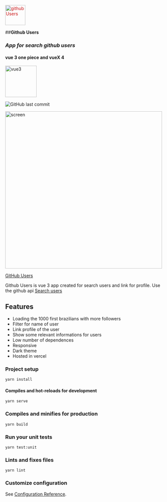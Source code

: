 <a href="https://github-users-search.vercel.app/" alt="gitgub users" style="color:#c91517" ><img width="64" alt="github Users" src="https://i.ibb.co/cb4kmBv/gitusers.png"/> </a>

##**Github Users**

### _App for search github users_
#### vue 3 one piece and vueX 4
<img width="100" alt="vue3" src="https://pbs.twimg.com/media/EiNmaOCXsAI2sp-.png"/>

![GitHub last commit](https://img.shields.io/github/last-commit/Victorb999/GithubUsers)

<img width="500" alt="screen" src="https://i.ibb.co/XL62bGm/git-screen.jpg"/>

[GitHub Users](https://github-users-search.vercel.app/)

Github Users is vue 3 app created for search users and link for profile.
Use the github api [Search users](https://docs.github.com/en/rest/reference/search#search-users "Search users")

## Features

- Loading the 1000 first brazilians with more followers
- Filter for name of user
- Link profile of the user
- Show some relevant informations for users
- Low number of dependences
- Responsive
- Dark theme
- Hosted in vercel

### Project setup
```
yarn install
```
#### Compiles and hot-reloads for development
```
yarn serve
```
### Compiles and minifies for production
```
yarn build
```
### Run your unit tests
```
yarn test:unit
```
### Lints and fixes files
```
yarn lint
```
### Customize configuration
See [Configuration Reference](https://cli.vuejs.org/config/).
